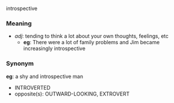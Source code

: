 introspective
### Meaning
+ _adj_: tending to think a lot about your own thoughts, feelings, etc
    + __eg__: There were a lot of family problems and Jim became increasingly introspective

### Synonym

__eg__: a shy and introspective man

+ INTROVERTED
+ opposite(s): OUTWARD-LOOKING, EXTROVERT


